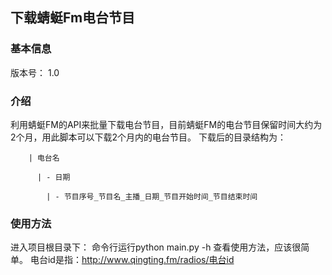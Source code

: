 ## 下载蜻蜓Fm电台节目 ## 

### 基本信息 ###
版本号： 1.0

### 介绍 ###
利用蜻蜓FM的API来批量下载电台节目，目前蜻蜓FM的电台节目保留时间大约为2个月，用此脚本可以下载2个月内的电台节目。
下载后的目录结构为：

        | 电台名
  
          | - 日期
   
            | - 节目序号_节目名_主播_日期_节目开始时间_节目结束时间

### 使用方法 ###
进入项目根目录下： 命令行运行python main.py -h 查看使用方法，应该很简单。
电台id是指：http://www.qingting.fm/radios/电台id
